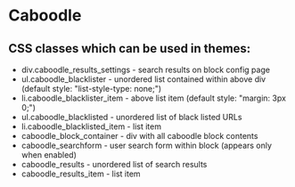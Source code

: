 Caboodle
========



## CSS classes which can be used in themes:

* div.caboodle_results_settings - search results on block config page
* ul.caboodle_blacklister - unordered list contained within above div (default style: "list-style-type: none;")
* li.caboodle_blacklister_item - above list item (default style: "margin: 3px 0;")
* ul.caboodle_blacklisted - unordered list of black listed URLs
* li.caboodle_blacklisted_item - list item
* caboodle_block_container - div with all caboodle block contents
* caboodle_searchform - user search form within block (appears only when enabled)
* caboodle_results - unordered list of search results
* caboodle_results_item - list item
